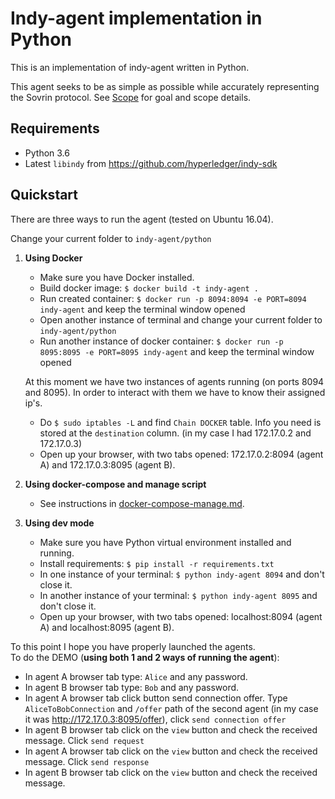 Indy-agent implementation in Python
===================================

This is an implementation of indy-agent written in Python.

This agent seeks to be as simple as possible while accurately representing
the Sovrin protocol. See [Scope](scope.md) for goal and scope details.

Requirements
------------
- Python 3.6
- Latest `libindy` from https://github.com/hyperledger/indy-sdk

Quickstart
----------
There are three ways to run the agent (tested on Ubuntu 16.04).  

Change your current folder to `indy-agent/python`  

1. **Using Docker**  
    * Make sure you have Docker installed.
    * Build docker image: `$ docker build -t indy-agent .`
    * Run created container: `$ docker run -p 8094:8094 -e PORT=8094 indy-agent` and keep the terminal window opened
    * Open another instance of terminal and change your current folder to `indy-agent/python`
    * Run another instance of docker container: `$ docker run -p 8095:8095 -e PORT=8095 indy-agent` and keep the terminal window opened
    
    At this moment we have two instances of agents running (on ports 8094 and 8095). In order to interact with them we have to know their assigned ip's.
    * Do `$ sudo iptables -L` and find `Chain DOCKER` table. Info you need is stored at the `destination` column. (in my case I had 172.17.0.2 and 172.17.0.3)
    * Open up your browser, with two tabs opened: 172.17.0.2:8094 (agent A) and 172.17.0.3:8095 (agent B).

2. **Using docker-compose and manage script**
    * See instructions in [docker-compose-manage.md](docker-compose-manage.md).

3. **Using dev mode**
    
    * Make sure you have Python virtual environment installed and running.
    * Install requirements: `$ pip install -r requirements.txt`
    * In one instance of your terminal: `$ python indy-agent 8094` and don't close it.  
    * In another instance of your terminal: `$ python indy-agent 8095` and don't close it.  
    * Open up your browser, with two tabs opened: localhost:8094 (agent A) and localhost:8095 (agent B).

To this point I hope you have properly launched the agents.  
To do the DEMO (**using both 1 and 2 ways of running the agent**):
* In agent A browser tab type: `Alice` and any password.
* In agent B browser tab type: `Bob` and any password.
* In agent A browser tab click button send connection offer. Type `AliceToBobConnection` and `/offer` path of the second agent (in my case it was http://172.17.0.3:8095/offer), click `send connection offer`
* In agent B browser tab click on the `view` button and check the received message. Click `send request`
* In agent A browser tab click on the `view` button and check the received message. Click `send response`
* In agent B browser tab click on the `view` button and check the received message.
